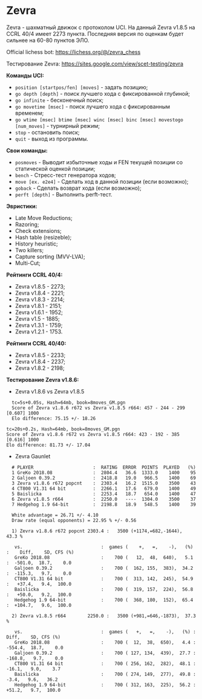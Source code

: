 # Zevra
Zevra - шахматный движок с протоколом UCI. На данный Zevra v1.8.5 на CCRL 40/4 имеет 2273 пункта. Последняя версия по оценкам будет сильнее на 60-80 пунктов ЭЛО.

Official lichess bot: https://lichess.org/@/zevra_chess

Тестирование Zevra: https://sites.google.com/view/scet-testing/zevra

**Команды UCI:**
+ `position [startpos/fen] [moves]` - задать позицию;
+ `go depth [depth]` - поиск лучшего хода с фиксированной глубиной;
+ `go infinite` - бесконечный поиск;
+ `go movetime [msec]` - поиск лучшего хода с фиксированным временем;
+ `go wtime [msec] btime [msec] winc [msec] binc [msec] movestogo [num_moves]` - турнирный режим;
+ `stop` - остановить поиск;
+ `quit` - выход из программы.

**Свои команды:**
+ `posmoves` - Выводит избыточные ходы и FEN текущей позиции со статической оценкой позиции;
+ `bench` - Стресс-тест генератора ходов;
+ `move [ex. e2e4]` - Сделать ход в данной позиции (если возможно);
+ `goback` - Сделать возврат хода (если возможно);
+ `perft [depth]` - Выполнить perft-тест.

**Эвристики:**
+ Late Move Reductions;
+ Razoring;
+ Check extensions;
+ Hash table (resizeble);
+ History heuristic;
+ Two killers;
+ Capture sorting (MVV-LVA);
+ Multi-Cut;

**Рейтинги CCRL 40/4:**
+ Zevra v1.8.5 - 2273;
+ Zevra v1.8.4 - 2221;
+ Zevra v1.8.3 - 2214;
+ Zevra v1.8.1 - 2151;
+ Zevra v1.6.1 - 1952;
+ Zevra v1.5 - 1885;
+ Zevra v1.3.1 - 1759;
+ Zevra v1.2.1 - 1753.

**Рейтинги CCRL 40/40:**
+ Zevra v1.8.5 - 2233;
+ Zevra v1.8.4 - 2237;
+ Zevra v1.8.2 - 2198;

**Тестирование Zevra v1.8.6:**

+ Zevra v1.8.6 vs Zevra v1.8.5
```
  tc=5s+0.05s, Hash=64mb, book=8moves_GM.pgn
  Score of Zevra v1.8.6 r672 vs Zevra v1.8.5 r664: 457 - 244 - 299  [0.607] 1000
  Elo difference: 75.15 +/- 18.26
  ```
  ```
  tc=20s+0.2s, Hash=64mb, book=8moves_GM.pgn
  Score of Zevra v1.8.6 r672 vs Zevra v1.8.5 r664: 423 - 192 - 385  [0.616] 1000
  Elo difference: 81.73 +/- 17.04
```

+ Zevra Gaunlet
```
  # PLAYER                      :  RATING  ERROR  POINTS  PLAYED   (%)
  1 GreKo 2018.08               :  2804.4   36.6  1333.0    1400    95
  2 Galjoen 0.39.2              :  2418.8   19.0   966.5    1400    69
  3 Zevra v1.8.6 r672 popcnt    :  2303.4   16.2  1515.0    3500    43
  4 CT800 V1.31 64 bit          :  2266.1   17.6   679.0    1400    49
  5 Baislicka                   :  2253.4   18.7   654.0    1400    47
  6 Zevra v1.8.5 r664           :  2250.0   ----  1304.0    3500    37
  7 Hedgehog 1.9 64-bit         :  2198.8   18.9   548.5    1400    39

  White advantage = 26.71 +/- 4.10
  Draw rate (equal opponents) = 22.95 % +/- 0.56
```
  
```
  1) Zevra v1.8.6 r672 popcnt 2303.4 :   3500 (+1174,=682,-1644),  43.3 %

   vs.                             :  games (    +,   =,    -),   (%) :    Diff,    SD, CFS (%)
   GreKo 2018.08                   :    700 (   12,  48,  640),   5.1 :  -501.0,  18.7,    0.0
   Galjoen 0.39.2                  :    700 (  162, 155,  383),  34.2 :  -115.3,   9.7,    0.0
   CT800 V1.31 64 bit              :    700 (  313, 142,  245),  54.9 :   +37.4,   9.4,  100.0
   Baislicka                       :    700 (  319, 157,  224),  56.8 :   +50.0,   9.2,  100.0
   Hedgehog 1.9 64-bit             :    700 (  368, 180,  152),  65.4 :  +104.7,   9.6,  100.0

  2) Zevra v1.8.5 r664        2250.0 :   3500 (+981,=646,-1873),  37.3 %

   vs.                             :  games (   +,   =,    -),   (%) :    Diff,    SD, CFS (%)
   GreKo 2018.08                   :    700 (  12,  38,  650),   4.4 :  -554.4,  18.7,    0.0
   Galjoen 0.39.2                  :    700 ( 127, 134,  439),  27.7 :  -168.8,   9.7,    0.0
   CT800 V1.31 64 bit              :    700 ( 256, 162,  282),  48.1 :   -16.1,   9.0,    3.7
   Baislicka                       :    700 ( 274, 149,  277),  49.8 :    -3.4,   9.6,   36.2
   Hedgehog 1.9 64-bit             :    700 ( 312, 163,  225),  56.2 :   +51.2,   9.7,  100.0
```
